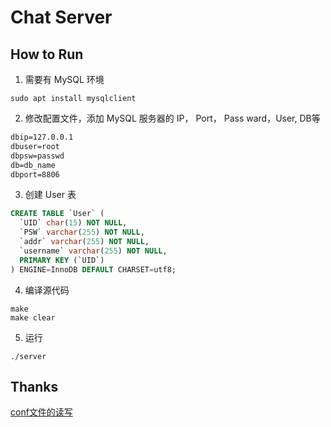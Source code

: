 # Chat Server

## How to Run

1. 需要有 MySQL 环境

```shell
sudo apt install mysqlclient
```
2. 修改配置文件，添加 MySQL 服务器的 IP， Port， Pass ward，User, DB等

```txt
dbip=127.0.0.1
dbuser=root
dbpsw=passwd
db=db_name
dbport=8806
```

3. 创建 User 表

```sql
CREATE TABLE `User` (
  `UID` char(15) NOT NULL,
  `PSW` varchar(255) NOT NULL,
  `addr` varchar(255) NOT NULL,
  `username` varchar(255) NOT NULL,
  PRIMARY KEY (`UID`)
) ENGINE=InnoDB DEFAULT CHARSET=utf8;
```

4. 编译源代码

```shell
make
make clear
```

5. 运行

```shell
./server
```

## Thanks

[conf文件的读写](https://www.cnblogs.com/happyamyhope/p/10874024.html)
